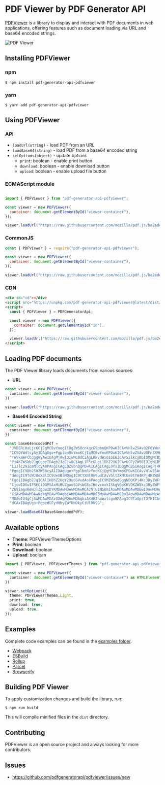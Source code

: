 # PDF Viewer by PDF Generator API

[PDFViewer](http://pdfviewer.com/) is a library to display and interact with PDF documents in web applications,
offering features such as document loading via URL and base64 encoded strings.

![PDF Viewer](https://pdfgeneratorapi-web-assets.s3.amazonaws.com/images/pdfviewer-example.png)

## Installing PDFViewer

### npm
    $ npm install pdf-generator-api-pdfviewer
### yarn
    $ yarn add pdf-generator-api-pdfviewer

## Using PDFViewer

### API
* `loadUrl(string)` - load PDF from an URL
* `loadBase64(string)` - load PDF from a base64 encoded string
* `setOptions(object)` - update options
  * `print`: boolean - enable print button
  * `download`: boolean - enable download button
  * `upload`: boolean - enable upload file button


### ECMAScript module

```javascript

import { PDFViewer } from "pdf-generator-api-pdfviewer";

const viewer = new PDFViewer({
  container: document.getElementById("viewer-container"),
});

viewer.loadUrl("https://raw.githubusercontent.com/mozilla/pdf.js/ba2edeae/examples/learning/helloworld.pdf");
```

### CommonJS

```javascript
const { PDFViewer } = require("pdf-generator-api-pdfviewer");

const viewer = new PDFViewer({
  container: document.getElementById("viewer-container"),
});

viewer.loadUrl("https://raw.githubusercontent.com/mozilla/pdf.js/ba2edeae/examples/learning/helloworld.pdf");
```

### CDN

```html
<div id="id"></div>
<script src="https://unpkg.com/pdf-generator-api-pdfviewer@latest/dist/PDFViewer.iife.js"></script>
<script>
  const { PDFViewer } = PDFGeneratorApi;

  const viewer = new PDFViewer({
    container: document.getElementById("id"),
  });

  viewer.loadUrl("https://raw.githubusercontent.com/mozilla/pdf.js/ba2edeae/examples/learning/helloworld.pdf");
</script>
```

## Loading PDF documents

The PDF Viewer library loads documents from various sources:

+ **URL**

```typescript
const viewer = new PDFViewer({
  container: document.getElementById("viewer-container"),
})

viewer.loadUrl("https://raw.githubusercontent.com/mozilla/pdf.js/ba2edeae/examples/learning/helloworld.pdf");
```

+ **Base64 Encoded String**

```typescript
const viewer = new PDFViewer({
  container: document.getElementById("viewer-container"),
})

const base64encodedPdf =
  "JVBERi0xLjcKCjEgMCBvYmogICUgZW50cnkgcG9pbnQKPDwKICAvVHlwZSAvQ2F0YWxvZwog" +
  "IC9QYWdlcyAyIDAgUgo+PgplbmRvYmoKCjIgMCBvYmoKPDwKICAvVHlwZSAvUGFnZXMKICAv" +
  "TWVkaWFCb3ggWyAwIDAgMjAwIDIwMCBdCiAgL0NvdW50IDEKICAvS2lkcyBbIDMgMCBSIF0K" +
  "Pj4KZW5kb2JqCgozIDAgb2JqCjw8CiAgL1R5cGUgL1BhZ2UKICAvUGFyZW50IDIgMCBSCiAg" +
  "L1Jlc291cmNlcyA8PAogICAgL0ZvbnQgPDwKICAgICAgL0YxIDQgMCBSIAogICAgPj4KICA+" +
  "PgogIC9Db250ZW50cyA1IDAgUgo+PgplbmRvYmoKCjQgMCBvYmoKPDwKICAvVHlwZSAvRm9u" +
  "dAogIC9TdWJ0eXBlIC9UeXBlMQogIC9CYXNlRm9udCAvVGltZXMtUm9tYW4KPj4KZW5kb2Jq" +
  "Cgo1IDAgb2JqICAlIHBhZ2UgY29udGVudAo8PAogIC9MZW5ndGggNDQKPj4Kc3RyZWFtCkJU" +
  "CjcwIDUwIFRECi9GMSAxMiBUZgooSGVsbG8sIHdvcmxkISkgVGoKRVQKZW5kc3RyZWFtCmVu" +
  "ZG9iagoKeHJlZgowIDYKMDAwMDAwMDAwMCA2NTUzNSBmIAowMDAwMDAwMDEwIDAwMDAwIG4g" +
  "CjAwMDAwMDAwNzkgMDAwMDAgbiAKMDAwMDAwMDE3MyAwMDAwMCBuIAowMDAwMDAwMzAxIDAw" +
  "MDAwIG4gCjAwMDAwMDAzODAgMDAwMDAgbiAKdHJhaWxlcgo8PAogIC9TaXplIDYKICAvUm9v" +
  "dCAxIDAgUgo+PgpzdGFydHhyZWYKNDkyCiUlRU9G";

viewer.loadBase64(base64encodedPdf);
```

## Available options
- **Theme**: PDFViewerThemeOptions
- **Print**: boolean
- **Download**: boolean
- **Upload**: boolean

```typescript
import { PDFViewer, PDFViewerThemes } from "pdf-generator-api-pdfviewer";

const viewer = new PDFViewer({
  container: document.getElementById("viewer-container") as HTMLElement,
})

viewer.setOptions({
  theme: PDFViewerThemes.Light,
  print: true,
  download: true,
  upload: true,
});
```

## Examples
Complete code examples can be found in the [examples folder](https://github.com/pdfgeneratorapi/pdfviewer/tree/main/examples).

 * [Webpack](https://github.com/pdfgeneratorapi/pdfviewer/tree/main/examples/webpack)
 * [ESBuild](https://github.com/pdfgeneratorapi/pdfviewer/tree/main/examples/esbuild)
 * [Rollup](https://github.com/pdfgeneratorapi/pdfviewer/tree/main/examples/rollup)
 * [Parcel](https://github.com/pdfgeneratorapi/pdfviewer/tree/main/examples/parcel)
 * [Browserify](https://github.com/pdfgeneratorapi/pdfviewer/tree/main/examples/browserify)

## Building PDF Viewer

To apply customization changes and build the library, run:

    $ npm run build


This will compile minified files in the `dist` directory.

## Contributing

PDFViewer is an open source project and always looking for more contributors.

## Issues

+ https://github.com/pdfgeneratorapi/pdfviewer/issues/new
